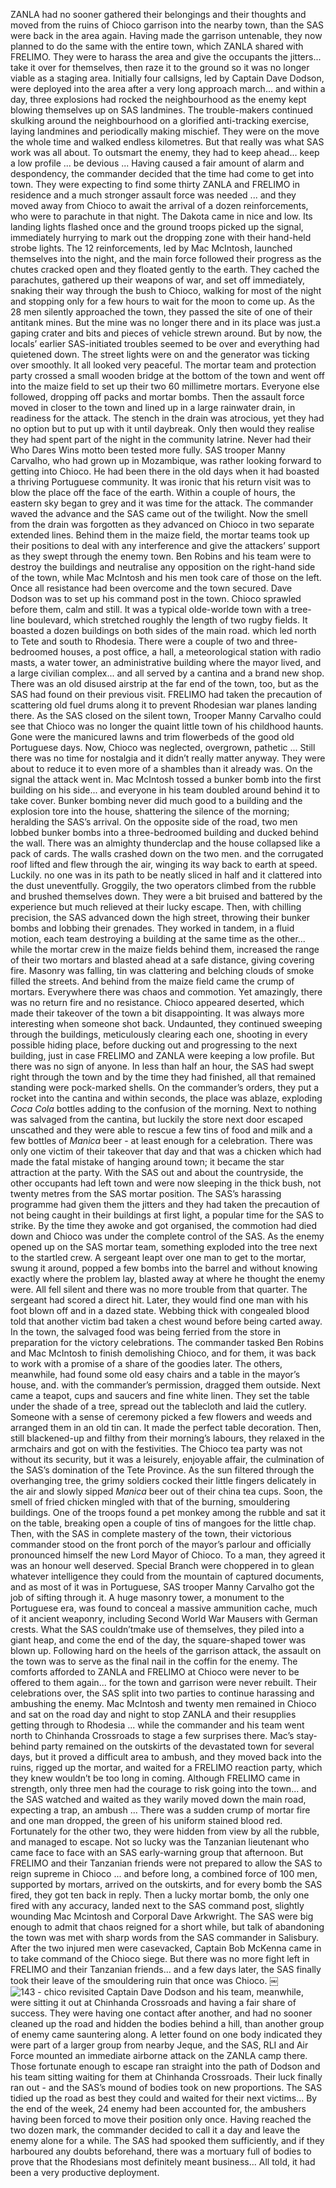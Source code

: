 ZANLA had no sooner gathered their belongings and their thoughts and moved from the ruins of Chioco garrison into the nearby town, than the SAS were back in the area again.
Having made the garrison untenable, they now planned to do the same with the entire town, which ZANLA shared with FRELIMO.
They were to harass the area and give the occupants the jitters...  take it over for themselves, then raze it to the ground so it was no longer viable as a staging area.
Initially four callsigns, led by Captain Dave Dodson, were deployed into the area after a very long approach march...  and within a day, three explosions had rocked the neighbourhood as the enemy kept blowing themselves up on SAS landmines. The trouble-makers continued skulking around the neighbourhood on a glorified anti-tracking exercise, laying landmines and periodically making mischief.
They were on the move the whole time and walked endless kilometres. But that really was what SAS work was all about. To outsmart the enemy, they had to keep ahead...  keep a low profile ... be devious ...
Having caused a fair amount of alarm and despondency, the commander decided that the time had come to get into town. They were expecting to find some thirty ZANLA and FRELIMO in residence and a much stronger assault force was needed ... and they moved away from Chioco to await the arrival of a dozen reinforcements, who were to parachute in that night.
The Dakota came in nice and low. Its landing lights flashed once and the ground troops picked up the signal, immediately hurrying to mark out the dropping zone with their hand-held strobe lights.
The 12 reinforcements, led by Mac McIntosh, launched themselves into the night, and the main force followed their progress as the chutes cracked open and they floated gently to the earth. They cached the parachutes, gathered up their weapons of war, and set off immediately, snaking their way through the bush to Chioco, walking for most of the night and stopping only for a few hours to wait for the moon to come up.
As the 28 men silently approached the town, they passed the site of one of their antitank mines. But the mine was no longer there and in its place was just.a gaping crater and bits and pieces of vehicle strewn around.
But by now, the locals’ earlier SAS-initiated troubles seemed to be over and everything had quietened down. The street lights were on and the generator was ticking over smoothly. It all looked very peaceful.
The mortar team and protection party crossed a small wooden bridge at the bottom of the town and went off into the maize field to set up their two 60 millimetre mortars. Everyone else followed, dropping off packs and mortar bombs.
Then the assault force moved in closer to the town and lined up in a large rainwater drain, in readiness for the attack.
The stench in the drain was atrocious, yet they had no option but to put up with it until daybreak. Only then would they realise they had spent part of the night in the community latrine. Never had their Who Dares Wins motto been tested more fully.
SAS trooper Manny Carvalho, who had grown up in Mozambique, was rather looking forward to getting into Chioco. He had been there in the old days when it had boasted a thriving Portuguese community. It was ironic that his return visit was to blow the place off the face of the earth.
Within a couple of hours, the eastern sky began to grey and it was time for the attack.
The commander waved the advance and the SAS came out of the twilight.
Now the smell from the drain was forgotten as they advanced on Chioco in two separate extended lines. Behind them in the maize field, the mortar teams took up their positions to deal with any interference and give the attackers’ support as they swept through the enemy town.
Ben Robins and his team were to destroy the buildings and neutralise any opposition on the right-hand side of the town, while Mac McIntosh and his men took care of those on the left. Once all resistance had been overcome and the town secured. Dave Dodson was to set up his command post in the town.
Chioco sprawled before them, calm and still. It was a typical olde-worlde town with a tree-line boulevard, which stretched roughly the length of two rugby fields. It boasted a dozen buildings on both sides of the main road. which led north to Tete and south to Rhodesia.
There were a couple of two and three-bedroomed houses, a post office, a hall, a meteorological station with radio masts, a water tower, an administrative building where the mayor lived, and a large civilian complex...  and all served by a cantina and a brand new shop.
There was an old disused airstrip at the far end of the town, too, but as the SAS had found on their previous visit. FRELIMO had taken the precaution of scattering old fuel drums along it to prevent Rhodesian war planes landing there.
As the SAS closed on the silent town, Trooper Manny Carvalho could see that Chioco was no longer the quaint little town of his childhood haunts. Gone were the manicured lawns and trim flowerbeds of the good old Portuguese days.
Now, Chioco was neglected, overgrown, pathetic ... Still there was no time for nostalgia and it didn’t really matter anyway. They were about to reduce it to even more of a shambles than it already was.
On the signal the attack went in.
Mac McIntosh tossed a bunker bomb into the first building on his side...  and everyone in his team doubled around behind it to take cover. Bunker bombing never did much good to a building and the explosion tore into the house, shattering the silence of the morning; heralding the SAS’s arrival.
On the opposite side of the road, two men lobbed bunker bombs into a three-bedroomed building and ducked behind the wall. There was an almighty thunderclap and the house collapsed like a pack of cards.
The walls crashed down on the two men. and the corrugated roof lifted and flew through the air, winging its way back to earth at speed. Luckily. no one was in its path to be neatly sliced in half and it clattered into the dust uneventfully.
Groggily, the two operators climbed from the rubble and brushed themselves down. They were a bit bruised and battered by the experience but much relieved at their lucky escape.
Then, with chilling precision, the SAS advanced down the high street, throwing their bunker bombs and lobbing their grenades. They worked in tandem, in a fluid motion, each team destroying a building at the same time as the other...  while the mortar crew in the maize fields behind them, increased the range of their two mortars and blasted ahead at a safe distance, giving covering fire.
Masonry was falling, tin was clattering and belching clouds of smoke filled the streets. And behind from the maize field came the crump of mortars. Everywhere there was chaos and commotion.
Yet amazingly, there was no return fire and no resistance. Chioco appeared deserted, which made their takeover of the town a bit disappointing. It was always more interesting when someone shot back.
Undaunted, they continued sweeping through the buildings, meticulously clearing each one, shooting in every possible hiding place, before ducking out and progressing to the next building, just in case FRELIMO and ZANLA were keeping a low profile. But there was no sign of anyone.
In less than half an hour, the SAS had swept right through the town and by the time they had finished, all that remained standing were pock-marked shells.
On the commander’s orders, they put a rocket into the cantina and within seconds, the place was ablaze, exploding _Coca Cola_ bottles adding to the confusion of the morning.
Next to nothing was salvaged from the cantina, but luckily the store next door escaped unscathed and they were able to rescue a few tins of food and milk and a few bottles of _Manica_ beer - at least enough for a celebration.
There was only one victim of their takeover that day and that was a chicken which had made the fatal mistake of hanging around town; it became the star attraction at the party.
With the SAS out and about the countryside, the other occupants had left town and were now sleeping in the thick bush, not twenty metres from the SAS mortar position. The SAS’s harassing programme had given them the jitters and they had taken the precaution of not being caught in their buildings at first light, a popular time for the SAS to strike.
By the time they awoke and got organised, the commotion had died down and Chioco was under the complete control of the SAS.
As the enemy opened up on the SAS mortar team, something exploded into the tree next to the startled crew. A sergeant leapt over one man to get to the mortar, swung it around, popped a few bombs into the barrel and without knowing exactly where the problem lay, blasted away at where he thought the enemy were.
All fell silent and there was no more trouble from that quarter.
The sergeant had scored a direct hit. Later, they would find one man with his foot blown off and in a dazed state. Webbing thick with congealed blood told that another victim bad taken a chest wound before being carted away.
In the town, the salvaged food was being ferried from the store in preparation for the victory celebrations. The commander tasked Ben Robins and Mac McIntosh to finish demolishing Chioco, and for them, it was back to work with a promise of a share of the goodies later.
The others, meanwhile, had found some old easy chairs and a table in the mayor’s house, and. with the commander’s permission, dragged them outside.
Next came a teapot, cups and saucers and fine white linen. They set the table under the shade of a tree, spread out the tablecloth and laid the cutlery.
Someone with a sense of ceremony picked a few flowers and weeds and arranged them in an old tin can. It made the perfect table decoration.
Then, still blackened-up and filthy from their morning’s labours, they relaxed in the armchairs and got on with the festivities.
The Chioco tea party was not without its security, but it was a leisurely, enjoyable affair, the culmination of the SAS’s domination of the Tete Province.
As the sun filtered through the overhanging tree, the grimy soldiers cocked their little fingers delicately in the air and slowly sipped _Manica_ beer out of their china tea cups.
Soon, the smell of fried chicken mingled with that of the burning, smouldering buildings.
One of the troops found a pet monkey among the rubble and sat it on the table, breaking open a couple of tins of mangoes for the little chap.
Then, with the SAS in complete mastery of the town, their victorious commander stood on the front porch of the mayor’s parlour and officially pronounced himself the new Lord Mayor of Chioco. To a man, they agreed it was an honour well deserved.
Special Branch were choppered in to glean whatever intelligence they could from the mountain of captured documents, and as most of it was in Portuguese, SAS trooper Manny Carvalho got the job of sifting through it.
A huge masonry tower, a monument to the Portuguese era, was found to conceal a massive ammunition cache, much of it ancient weaponry, including Second World War Mausers with German crests. What the SAS couldn’tmake use of themselves, they piled into a giant heap, and come the end of the day, the square-shaped tower was blown up.
Following hard on the heels of the garrison attack, the assault on the town was to serve as the final nail in the coffin for the enemy. The comforts afforded to ZANLA and FRELIMO at Chioco were never to be offered to them again...  for the town and garrison were never rebuilt.
Their celebrations over, the SAS split into two parties to continue harassing and ambushing the enemy. Mac McIntosh and twenty men remained in Chioco and sat on the road day and night to stop ZANLA and their resupplies getting through to Rhodesia ... while the commander and his team went north to Chinhanda Crossroads to stage a few surprises there.
Mac’s stay-behind party remained on the outskirts of the devastated town for several days, but it proved a difficult area to ambush, and they moved back into the ruins, rigged up the mortar, and waited for a FRELIMO reaction party, which they knew wouldn’t be too long in coming.
Although FRELIMO came in strength, only three men had the courage to risk going into the town...  and the SAS watched and waited as they warily moved down the main road, expecting a trap, an ambush ...
There was a sudden crump of mortar fire and one man dropped, the green of his uniform stained blood red. Fortunately for the other two, they were hidden from view by all the rubble, and managed to escape. Not so lucky was the Tanzanian lieutenant who came face to face with an SAS early-warning group that afternoon.
But FRELIMO and their Tanzanian friends were not prepared to allow the SAS to reign supreme in Chioco ... and before long, a combined force of 100 men, supported by mortars, arrived on the outskirts, and for every bomb the SAS fired, they got ten back in reply.
Then a lucky mortar bomb, the only one fired with any accuracy, landed next to the SAS command post, slightly wounding Mac Mcintosh and Corporal Dave Arkwright.
The SAS were big enough to admit that chaos reigned for a short while, but talk of abandoning the town was met with sharp words from the SAS commander in Salisbury.
After the two injured men were casevacked, Captain Bob McKenna came in to take command of the Chioco siege. But there was no more fight left in FRELIMO and their Tanzanian friends...  and a few days later, the SAS finally took their leave of the smouldering ruin that once was Chioco.
￼![143 - chico revisited](https://gitlab.sund.org/tomes/TheElite_RSAS/raw/master/Images/Maps/143%20-%20chioco%20revisited.png)
Captain Dave Dodson and his team, meanwhile, were sitting it out at Chinhanda Crossroads and having a fair share of success.
They were having one contact after another, and had no sooner cleaned up the road and hidden the bodies behind a hill, than another group of enemy came sauntering along.
A letter found on one body indicated they were part of a larger group from nearby Jeque, and the SAS, RLI and Air Force mounted an immediate airborne attack on the ZANLA camp there. Those fortunate enough to escape ran straight into the path of Dodson and his team sitting waiting for them at Chinhanda Crossroads. Their luck finally ran out - and the SAS’s mound of bodies took on new proportions.
The SAS tidied up the road as best they could and waited for their next victims...
By the end of the week, 24 enemy had been accounted for, the ambushers having been forced to move their position only once.
Having reached the two dozen mark, the commander decided to call it a day and leave the enemy alone for a while. The SAS had spooked them sufficiently, and if they harboured any doubts beforehand, there was a mortuary full of bodies to prove that the Rhodesians most definitely meant business...
All told, it had been a very productive deployment.
